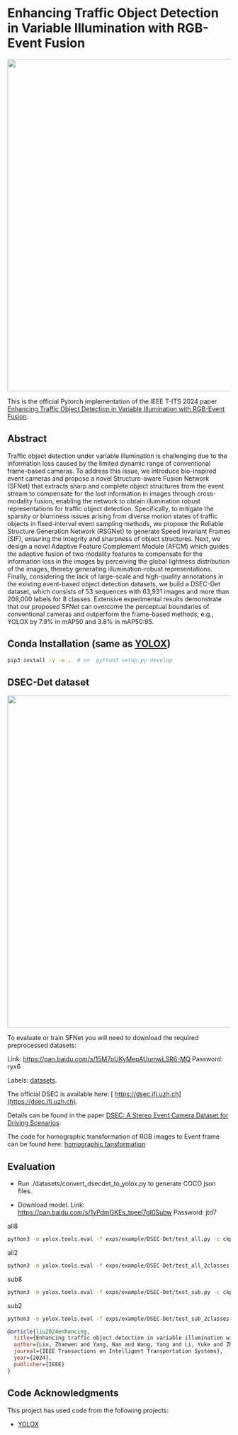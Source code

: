 # Enhancing Traffic Object Detection in Variable Illumination with RGB-Event Fusion

<p align="center">
  <img src="https://github.com/Zizzzzzzz/SFNet_2024/blob/main/imgs/intro.jpg" width="750">
</p>

This is the official Pytorch implementation of the IEEE T-ITS 2024 paper [Enhancing Traffic Object Detection in Variable Illumination with RGB-Event Fusion](https://ieeexplore.ieee.org/document/10682110).

## Abstract
Traffic object detection under variable illumination is challenging due to the information loss caused by the limited dynamic range of conventional frame-based cameras. To address this issue, we introduce bio-inspired event cameras and propose a novel Structure-aware Fusion Network (SFNet) that extracts sharp and complete object structures from the event stream to compensate for the lost information in images through cross-modality fusion, enabling the network to obtain illumination robust representations for traffic object detection. Specifically, to mitigate the sparsity or blurriness issues arising from diverse motion states of traffic objects in fixed-interval event sampling methods, we propose the Reliable Structure Generation Network (RSGNet) to generate Speed Invariant Frames (SIF), ensuring the integrity and sharpness of object structures. Next, we design a novel Adaptive Feature Complement Module (AFCM) which guides the adaptive fusion of two modality features to compensate for the information loss in the images by perceiving the global lightness distribution of the images, thereby generating illumination-robust representations. Finally, considering the lack of large-scale and high-quality annotations in the existing event-based object detection datasets, we build a DSEC-Det dataset, which consists of 53 sequences with 63,931 images and more than 208,000 labels for 8 classes. Extensive experimental results demonstrate that our proposed SFNet can overcome the perceptual boundaries of conventional cameras and outperform the frame-based methods, e.g., YOLOX by 7.9% in mAP50 and 3.8% in mAP50:95.

## Conda Installation (same as [YOLOX](https://github.com/Megvii-BaseDetection/YOLOX))

```Bash
pip3 install -v -e .  # or  python3 setup.py develop
```

## DSEC-Det dataset
<p align="center">
  <img src="https://github.com/Zizzzzzzz/SFNet_2024/blob/main/imgs/dataset.jpg" width="750">
</p>

To evaluate or train SFNet you will need to download the required preprocessed datasets:

Link: https://pan.baidu.com/s/15M7pUKyMepAUumwLSR6-MQ  Password: ryx6

Labels: [datasets](https://github.com/Zizzzzzzz/SFNet_2024/tree/main/datasets).

The official DSEC is available here: [ https://dsec.ifi.uzh.ch](https://dsec.ifi.uzh.ch).

Details can be found in the paper [ DSEC: A Stereo Event Camera Dataset for Driving Scenarios](https://rpg.ifi.uzh.ch/docs/RAL21_DSEC.pdf).

The code for homographic transformation of RGB images to Event frame can be found here:
[homographic tansformation](https://github.com/RunqiuBao/fov_alignment/blob/main/fov_align.ipynb)

## Evaluation

- Run ./datasets/convert_dsecdet_to_yolox.py to generate COCO json files.

- Download model.
Link: https://pan.baidu.com/s/1yPdmGKEs_tpeeI7gI0Subw
Password: jtd7

all8
```Bash
python3 -m yolox.tools.eval -f exps/example/DSEC-Det/test_all.py -c ckpt/all8_best.pth -b 1 -d 1 --conf 0.001 --fp16 --fuse
```
all2
```Bash
python3 -m yolox.tools.eval -f exps/example/DSEC-Det/test_all_2classes.py -c ckpt/all2_best.pth -b 1 -d 1 --conf 0.001 --fp16 --fuse
```
sub8
```Bash
python3 -m yolox.tools.eval -f exps/example/DSEC-Det/test_sub.py -c ckpt/sub8_best.pth -b 1 -d 1 --conf 0.001 --fp16 --fuse
```
sub2
```Bash
python3 -m yolox.tools.eval -f exps/example/DSEC-Det/test_sub_2classes.py -c ckpt/sub2_best.pth -b 1 -d 1 --conf 0.001 --fp16 --fuse
```

```bibtex
@article{liu2024enhancing,
  title={Enhancing traffic object detection in variable illumination with rgb-event fusion},
  author={Liu, Zhanwen and Yang, Nan and Wang, Yang and Li, Yuke and Zhao, Xiangmo and Wang, Fei-Yue},
  journal={IEEE Transactions on Intelligent Transportation Systems},
  year={2024},
  publisher={IEEE}
}
```

## Code Acknowledgments
This project has used code from the following projects:
- [YOLOX](https://github.com/Megvii-BaseDetection/YOLOX)
